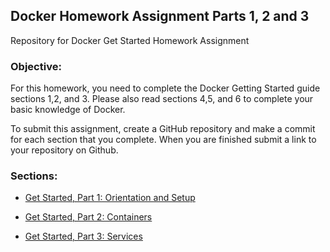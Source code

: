 ## Docker Homework Assignment Parts 1, 2 and 3
Repository for Docker Get Started Homework Assignment

### Objective: 
For this homework, you need to complete the Docker Getting Started guide sections 1,2, and 3.  Please also read sections 4,5, and 6 to complete your basic knowledge of Docker. 

To submit this assignment, create a GitHub repository and make a commit for each section that you complete.   When you are finished submit a link to your repository on Github.

### Sections:
* [Get Started, Part 1: Orientation and Setup](/Docker_Tutorial/Docker_Part1/)
   
* [Get Started, Part 2: Containers](/Docker_Tutorial/Docker_Part2/)
    
* [Get Started, Part 3: Services](/Docker_Tutorial/Docker_Part3/)
   




